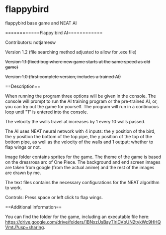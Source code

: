 # flappybird
flappybird base game and NEAT AI 

============Flappy bird AI============

Contributors: notjamesw

Version 1.2 (file searching method adjusted to allow for .exe file)

~~Version 1.1 (fixed bug where new game starts at the same speed as old game)~~

~~Version 1.0 (first complete version, includes a trained AI)~~

==Description==

When running the program three options will be given in the console. The console will prompt to run the AI training program or the pre-trained AI, or, you can try out the game for yourself. The program will run in a continuous loop until "1" is entered into the console. 

The velocity the walls travel at increases by 1 every 10 walls passed. 

The AI uses NEAT neural network with 4 inputs: the y position of the bird, the y position the bottom of the top pipe, the y position of the top of the bottom pipe, as well as the velocity of the walls and 1 output: whether to flap wings or not.

Image folder contains sprites for the game. The theme of the game is based on the dressrosa arc of One Piece. The background and end screen images are taken from google (from the actual anime) and the rest of the images are drawn by me. 

The text files contains the necessary configurations for the NEAT algorithm to work. 

Controls: Press space or left click to flap wings. 

==Additional Information==

You can find the folder for the game, including an executable file here: https://drive.google.com/drive/folders/1BNxzUsBayTIriDVbUN2tykWc9HHQVmtJ?usp=sharing.

